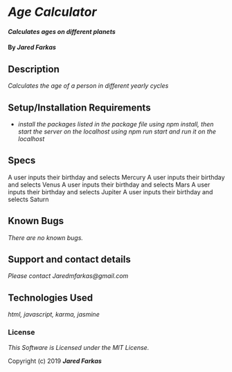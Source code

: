 # _Age Calculator_

#### _Calculates ages on different planets_

#### By _**Jared Farkas**_

## Description

_Calculates the age of a person in different yearly cycles_

## Setup/Installation Requirements

* _install the packages listed in the package file using npm install, then start the server on the localhost using npm run start and run it on the localhost_

## Specs
A user inputs their birthday and selects Mercury
A user inputs their birthday and selects Venus
A user inputs their birthday and selects Mars
A user inputs their birthday and selects Jupiter
A user inputs their birthday and selects Saturn

## Known Bugs

_There are no known bugs._

## Support and contact details

_Please contact Jaredmfarkas@gmail.com_

## Technologies Used

_html, javascript, karma, jasmine_

### License

*This Software is Licensed under the MIT License.*

Copyright (c) 2019 **_Jared Farkas_**

